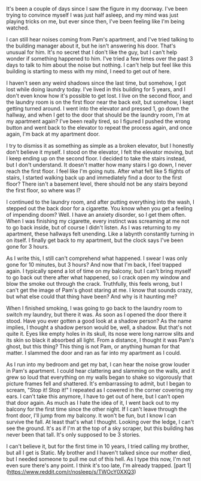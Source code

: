 It's been a couple of days since I saw the figure in my doorway. I've been trying to convince myself I was just half asleep, and my mind was just playing tricks on me, but ever since then, I've been feeling like I'm being watched. 

I can still hear noises coming from Pam's apartment, and I've tried talking to the building manager about it, but he isn't answering his door.  That's unusual for him. It's no secret that I don't like the guy, but I can't help wonder if something happened to him. I've tried a few times over the past 3 days to talk to him about the noise but nothing. I can't help but feel like this building is starting to mess with my mind, I need to get out of here. 

I haven't seen any weird shadows since the last time, but somehow, I got lost while doing laundry today. I've lived in this building for 5 years, and I don't even know how it's possible to get lost. I live on the second floor, and the laundry room is on the first floor near the back exit, but somehow, I kept getting turned around. I went into the elevator and pressed 1, go down the hallway, and when I get to the door that should be the laundry room, I'm at my apartment again? I've been really tired, so I figured I pushed the wrong button and went back to the elevator to repeat the process again, and once again, I'm back at my apartment door. 

I try to dismiss it as something as simple as a broken elevator, but I honestly don't believe it myself. I stood on the elevator, I felt the elevator moving,  but I keep ending up on the second floor. I decided to take the stairs instead, but I don't understand. It doesn't matter how many stairs I go down, I never reach the first floor. I feel like I'm going nuts. After what felt like 5 flights of stairs, I started walking back up and immediately find a door to the first floor? There isn't a basement level, there should not be any stairs beyond the first floor, so where was I? 

I continued to the laundry room, and after putting everything into the wash, I stepped out the back door for a cigarette.  You know when you get a feeling of impending doom? Well. I have an anxiety disorder, so I get them often. When I was finishing my cigarette, every instinct was screaming at me not to go back inside, but of course I didn't listen. As I was returning to my apartment, these hallways felt unending. Like a labynth constantly turning in on itself. I finally get back to my apartment, but the clock says I've been gone for 3 hours. 

As I write this, I still can't comprehend what happened. I swear I was only gone for 10 minutes, but 3 hours? And now that I'm back, I feel trapped again. I typically spend a lot of time on my balcony, but I can't bring myself to go back out there after what happened, so I crack open my window and blow the smoke out through the crack. Truthfully,  this feels wrong, but I can't get the image of Pam's ghost staring at me. I know that sounds crazy, but what else could that thing have been? And why is it haunting me? 

When I finished smoking, I was going to go back to the laundry room to switch my laundry, but there it was. As soon as I opened the door there it stood. Have you ever gotten a good look at a shadow person? As the name implies, I thought a shadow person would be, well, a shadow. But that's not quite it.  Eyes like empty holes in its skull, its nose were long narrow slits and its skin so black it absorbed all light. From a distance, I thought it was Pam's ghost, but this thing? This thing is not Pam, or anything human for that matter. I slammed the door and ran as far into my apartment as I could. 

As I run into my bedroom and get my bat, I can hear the noise grow louder in Pam's apartment. I could hear clattering and slamming on the walls, and it grew so loud that everything on my walls began to shake so vigorously that picture frames fell and shattered. It's embarrassing to admit, but I began to scream, "Stop it! Stop it!" I repeated as I cowered in the corner covering my ears.  I can't take this anymore, I have to get out of here, but I can't open that door again. As much as I hate the idea of it, I went back out to my balcony for the first time since the other night. If I can't leave through the front door, I'll jump from my balcony. It won't be fun, but I know I can survive the fall. At least that's what I thought. Looking over the ledge, I can't see the ground. It's as if I'm at the top of a sky scraper, but this building has never been that tall. It's only supposed to be 3 stories.

I can't believe it, but for the first time in 10 years, I tried calling my brother, but all I get is Static. My brother and I haven't talked since our mother died, but I needed someone to pull me out of this hell. As I type this now, I'm not even sure there's any point. I think it's too late, I'm already trapped. 
[part 1]
(https://www.reddit.com/r/nosleep/s/TWOcY0XXQ3)